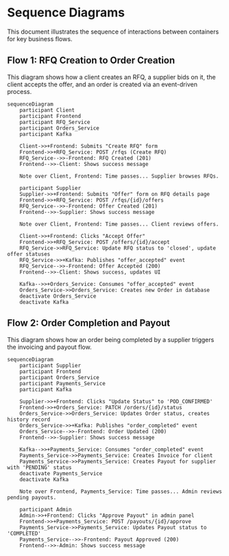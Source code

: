 # Sequence Diagrams

This document illustrates the sequence of interactions between containers for key business flows.

## Flow 1: RFQ Creation to Order Creation

This diagram shows how a client creates an RFQ, a supplier bids on it, the client accepts the offer, and an order is created via an event-driven process.

```mermaid
sequenceDiagram
    participant Client
    participant Frontend
    participant RFQ_Service
    participant Orders_Service
    participant Kafka

    Client->>+Frontend: Submits "Create RFQ" form
    Frontend->>+RFQ_Service: POST /rfqs (Create RFQ)
    RFQ_Service-->>-Frontend: RFQ Created (201)
    Frontend-->>-Client: Shows success message

    Note over Client, Frontend: Time passes... Supplier browses RFQs.

    participant Supplier
    Supplier->>+Frontend: Submits "Offer" form on RFQ details page
    Frontend->>+RFQ_Service: POST /rfqs/{id}/offers
    RFQ_Service-->>-Frontend: Offer Created (201)
    Frontend-->>-Supplier: Shows success message

    Note over Client, Frontend: Time passes... Client reviews offers.

    Client->>+Frontend: Clicks "Accept Offer"
    Frontend->>+RFQ_Service: POST /offers/{id}/accept
    RFQ_Service->>RFQ_Service: Update RFQ status to 'closed', update offer statuses
    RFQ_Service->>+Kafka: Publishes "offer_accepted" event
    RFQ_Service-->>-Frontend: Offer Accepted (200)
    Frontend-->>-Client: Shows success, updates UI

    Kafka-->>+Orders_Service: Consumes "offer_accepted" event
    Orders_Service->>Orders_Service: Creates new Order in database
    deactivate Orders_Service
    deactivate Kafka
```

## Flow 2: Order Completion and Payout

This diagram shows how an order being completed by a supplier triggers the invoicing and payout flow.

```mermaid
sequenceDiagram
    participant Supplier
    participant Frontend
    participant Orders_Service
    participant Payments_Service
    participant Kafka

    Supplier->>+Frontend: Clicks "Update Status" to 'POD_CONFIRMED'
    Frontend->>+Orders_Service: PATCH /orders/{id}/status
    Orders_Service->>Orders_Service: Updates Order status, creates history record
    Orders_Service->>+Kafka: Publishes "order_completed" event
    Orders_Service-->>-Frontend: Order Updated (200)
    Frontend-->>-Supplier: Shows success message

    Kafka-->>+Payments_Service: Consumes "order_completed" event
    Payments_Service->>Payments_Service: Creates Invoice for client
    Payments_Service->>Payments_Service: Creates Payout for supplier with 'PENDING' status
    deactivate Payments_Service
    deactivate Kafka

    Note over Frontend, Payments_Service: Time passes... Admin reviews pending payouts.

    participant Admin
    Admin->>+Frontend: Clicks "Approve Payout" in admin panel
    Frontend->>+Payments_Service: POST /payouts/{id}/approve
    Payments_Service->>Payments_Service: Updates Payout status to 'COMPLETED'
    Payments_Service-->>-Frontend: Payout Approved (200)
    Frontend-->>-Admin: Shows success message
```
